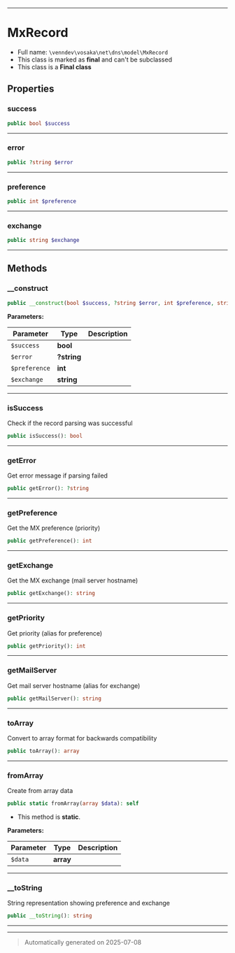 ***

# MxRecord





* Full name: `\venndev\vosaka\net\dns\model\MxRecord`
* This class is marked as **final** and can't be subclassed
* This class is a **Final class**



## Properties


### success



```php
public bool $success
```






***

### error



```php
public ?string $error
```






***

### preference



```php
public int $preference
```






***

### exchange



```php
public string $exchange
```






***

## Methods


### __construct



```php
public __construct(bool $success, ?string $error, int $preference, string $exchange): mixed
```








**Parameters:**

| Parameter | Type | Description |
|-----------|------|-------------|
| `$success` | **bool** |  |
| `$error` | **?string** |  |
| `$preference` | **int** |  |
| `$exchange` | **string** |  |





***

### isSuccess

Check if the record parsing was successful

```php
public isSuccess(): bool
```












***

### getError

Get error message if parsing failed

```php
public getError(): ?string
```












***

### getPreference

Get the MX preference (priority)

```php
public getPreference(): int
```












***

### getExchange

Get the MX exchange (mail server hostname)

```php
public getExchange(): string
```












***

### getPriority

Get priority (alias for preference)

```php
public getPriority(): int
```












***

### getMailServer

Get mail server hostname (alias for exchange)

```php
public getMailServer(): string
```












***

### toArray

Convert to array format for backwards compatibility

```php
public toArray(): array
```












***

### fromArray

Create from array data

```php
public static fromArray(array $data): self
```



* This method is **static**.




**Parameters:**

| Parameter | Type | Description |
|-----------|------|-------------|
| `$data` | **array** |  |





***

### __toString

String representation showing preference and exchange

```php
public __toString(): string
```












***


***
> Automatically generated on 2025-07-08
